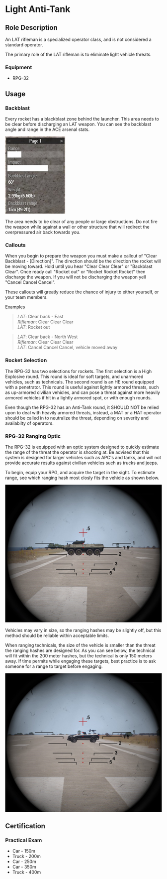 # Light Anti-Tank

## Role Description

An LAT rifleman is a specialized operator class, and is not considered a standard operator.

The primary role of the LAT rifleman is to eliminate light vehicle threats.

### Equipment

- RPG-32

## Usage

### Backblast

Every rocket has a blackblast zone behind the launcher. This area needs to be clear before discharging an LAT weapon. You can see the backblast angle and range in the ACE arsenal stats.

![LAT Stats](../images/lat_stats.png)

The area needs to be clear of any people or large obstructions. Do not fire the weapon while against a wall or other structure that will redirect the overpressured air back towards you.

### Callouts

When you begin to prepare the weapon you must make a callout of "Clear Backblast - [Direction]". The direction should be the direction the rocket will be moving toward. Hold until you hear "Clear Clear Clear" or "Backblast Clear". Once ready call "Rocket out" or "Rocket Rocket Rocket" then discharge the weapon. If you will not be discharging the weapon yell "Cancel Cancel Cancel".

These callouts will greatly reduce the chance of injury to either yourself, or your team members.

Examples

> *LAT*: Clear back - East  
> *Rifleman*: Clear Clear Clear  
> *LAT*: Rocket out

> *LAT*: Clear back - North West  
> *Rifleman*: Clear Clear Clear  
> *LAT*: Cancel Cancel Cancel, vehicle moved away

### Rocket Selection

The RPG-32 has two selections for rockets. The first selection is a High Explosive round. This round is ideal for soft targets, and unarmored vehicles, such as technicals. The second round is an HE round equipped with a penetrator. This round is useful against lightly armored threats, such as up-armored civilian vehicles, and can pose a threat against more heavily armored vehicles if hit in a lightly armored spot, or with enough rounds.

Even though the RPG-32 has an Anti-Tank round, it SHOULD NOT be relied upon to deal with heavily armored threats, instead, a MAT or a HAT operator should be called in to neutralize the threat, depending on severity and availabilty of operators.

### RPG-32 Ranging Optic

The RPG-32 is equipped with an optic system designed to quickly estimate the range of the threat the operator is shooting at. Be advised that this system is designed for larger vehicles such as APC's and tanks, and will not provide accurate results against civilian vehicles such as trucks and jeeps.

To begin, equip your RPG, and acquire the target in the sight. To estimate range, see which ranging hash most closly fits the vehicle as shown below.

![Correct Ranging](../images/lat_btr.png)

Vehicles may vary in size, so the ranging hashes may be slightly off, but this method should be reliable within acceptable limits.

When ranging technicals, the size of the vehicle is smaller than the threat the ranging hashes are designed for. As you can see below, the technical will fit within the 200 meter hashes, but the technical is only 150 meters away. If time permits while engaging these targets, best practice is to ask someone for a range to target before engaging.

![Technical Ranging](../images/lat_technical.png)

## Certification

### Practical Exam

- Car   - 150m
- Truck - 200m
- Car   - 250m
- Car   - 350m
- Truck - 400m
